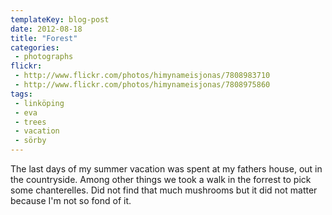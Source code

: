 ```yaml
---
templateKey: blog-post
date: 2012-08-18
title: "Forest"
categories:
 - photographs
flickr:
 - http://www.flickr.com/photos/himynameisjonas/7808983710
 - http://www.flickr.com/photos/himynameisjonas/7808975860
tags:
 - linköping
 - eva
 - trees
 - vacation
 - sörby
---
```

The last days of my summer vacation was spent at my fathers house, out in the countryside. Among other things we took a walk in the forrest to pick some chanterelles. Did not find that much mushrooms but it did not matter because I'm not so fond of it.
